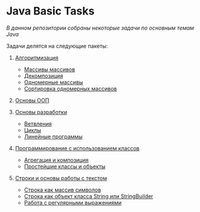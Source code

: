 # Java Basic Tasks

_В данном репозитории собраны некоторые задачи по основным темам Java_

Задачи делятся на следующие пакеты:
1. [Алгоритмизация](https://github.com/alxndrorig/JavaTutorTasks/tree/master/src/algorithmization)
    * [Массивы массивов](https://github.com/alxndrorig/JavaTutorTasks/tree/master/src/algorithmization/arrays_of_arrays)
    * [Декомпозиция](https://github.com/alxndrorig/JavaTutorTasks/tree/master/src/algorithmization/decomposition)
    * [Одномерные массивы](https://github.com/alxndrorig/JavaTutorTasks/tree/master/src/algorithmization/one_dimensional_arrays)
    * [Сортировка одномерных массивов](https://github.com/alxndrorig/JavaTutorTasks/tree/master/src/algorithmization/sorting_one_dimension_arrays)

2. [Основы ООП](https://github.com/alxndrorig/JavaTutorTasks/tree/master/src/basics_of_oop)

3. [Основы разработки](https://github.com/alxndrorig/JavaTutorTasks/tree/master/src/basics_of_software_code_development)
    * [Ветвления](https://github.com/alxndrorig/JavaTutorTasks/tree/master/src/basics_of_software_code_development/branches)
    * [Циклы](https://github.com/alxndrorig/JavaTutorTasks/tree/master/src/basics_of_software_code_development/cycles)
    * [Линейные программы](https://github.com/alxndrorig/JavaTutorTasks/tree/master/src/basics_of_software_code_development/linear_programs)

4. [Программирование с использованием классов](https://github.com/alxndrorig/JavaTutorTasks/tree/master/src/programming_with_classes)
    * [Агрегация и композиция](https://github.com/alxndrorig/JavaTutorTasks/tree/master/src/programming_with_classes/aggragation_and_composition)
    * [Простейшие классы и объекты](https://github.com/alxndrorig/JavaTutorTasks/tree/master/src/programming_with_classes/simplest_classes)

5. [Строки и основы работы с текстом](https://github.com/alxndrorig/JavaTutorTasks/tree/master/src/strings_and_basics_of_processing)
    * [Строка как массив символов](https://github.com/alxndrorig/JavaTutorTasks/tree/master/src/strings_and_basics_of_processing/string_as_an_array)
    * [Строка как объект класса String или StringBuilder](https://github.com/alxndrorig/JavaTutorTasks/tree/master/src/strings_and_basics_of_processing/string_as_object)
    * [Работа с регулярными выражениями](https://github.com/alxndrorig/JavaTutorTasks/tree/master/src/strings_and_basics_of_processing/work_with_regex)